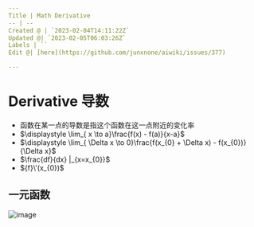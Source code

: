 ```yaml
---
Title | Math Derivative
-- | --
Created @ | `2023-02-04T14:11:22Z`
Updated @| `2023-02-05T06:03:26Z`
Labels | ``
Edit @| [here](https://github.com/junxnone/aiwiki/issues/377)

---
```

# Derivative 导数

- 函数在某一点的导数是指这个函数在这一点附近的变化率
- $\displaystyle \lim_{ x \to a}\frac{f(x) - f(a)}{x-a}$
- $\displaystyle \lim_{ \Delta x \to 0}\frac{f(x_{0} + \Delta x) - f(x_{0})}{\Delta x}$
- $\frac{df}{dx} |_{x=x_{0}}$
- ${f}\'(x_{0})$ 

## 一元函数

![image](https://user-images.githubusercontent.com/2216970/216772006-487c3f97-dfad-4dfb-bf6f-54f8f625a098.png)

